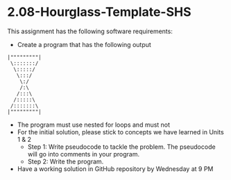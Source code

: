 # 2.08-Hourglass-Template-SHS

This assignment has the following software requirements:

* Create a program that has the following output

<code>|"""""""""|</code>  
<code>&nbsp;\\:::::::/&nbsp;</code>  
<code>&nbsp;&nbsp;\\:::::/&nbsp;&nbsp;</code>   
<code>&nbsp;&nbsp;&nbsp;\\:::/&nbsp;&nbsp;&nbsp;</code>   
<code>&nbsp;&nbsp;&nbsp;&nbsp;\\:/&nbsp;&nbsp;&nbsp;&nbsp;</code>   
<code>&nbsp;&nbsp;&nbsp;&nbsp;/:\\&nbsp;&nbsp;&nbsp;&nbsp;</code>   
<code>&nbsp;&nbsp;&nbsp;/:::\\&nbsp;&nbsp;&nbsp;</code>   
<code>&nbsp;&nbsp;/:::::\\&nbsp;&nbsp;</code>   
<code>&nbsp;/:::::::\\&nbsp;</code>   
<code>|"""""""""|</code>    

* The program must use nested for loops and must not 
* For the initial solution, please stick to concepts we have learned in Units 1 & 2
    * Step 1: Write pseudocode to tackle the problem.  The pseudocode will go into comments in your program.
    * Step 2: Write the program.
* Have a working solution in GitHub repository by Wednesday at 9 PM


